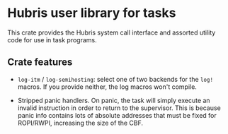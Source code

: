 # Hubris user library for tasks

This crate provides the Hubris system call interface and assorted utility code
for use in task programs.

## Crate features

- `log-itm` / `log-semihosting`: select one of two backends for the `log!`
  macros. If you provide neither, the log macros won't compile.

- Stripped panic handlers. On panic, the task will simply execute an invalid instruction
  in order to return to the supervisor. This is because panic info contains lots of absolute
  addresses that must be fixed for ROPI/RWPI, increasing the size of the CBF.